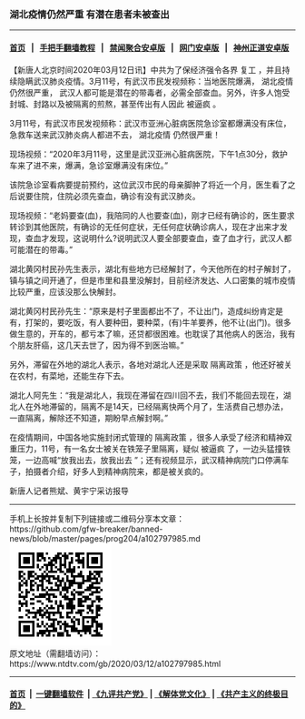 ### 湖北疫情仍然严重 有潜在患者未被查出
------------------------

#### [首页](https://github.com/gfw-breaker/banned-news/blob/master/README.md) &nbsp;&nbsp;|&nbsp;&nbsp; [手把手翻墙教程](https://github.com/gfw-breaker/guides/wiki) &nbsp;&nbsp;|&nbsp;&nbsp; [禁闻聚合安卓版](https://github.com/gfw-breaker/bn-android) &nbsp;&nbsp;|&nbsp;&nbsp; [网门安卓版](https://github.com/oGate2/oGate) &nbsp;&nbsp;|&nbsp;&nbsp; [神州正道安卓版](https://github.com/SzzdOgate/update) 



<div><div class="post_content" itemprop="articleBody">
 <p>
  【新唐人北京时间2020年03月12日讯】中共为了保经济强令各界
  <ok href="https://www.ntdtv.com/gb/复工.htm">
   复工
  </ok>
  ，并且持续隐瞒武汉肺炎疫情。3月11号，有武汉市民发视频称：当地医院爆满，
  <ok href="https://www.ntdtv.com/gb/湖北疫情.htm">
   湖北疫情
  </ok>
  仍然很严重， 武汉人都可能是潜在的带毒者，必需全部查血。另外，许多人饱受封城、封路以及被隔离的煎熬，甚至传出有人因此
  <ok href="https://www.ntdtv.com/gb/被逼疯.htm">
   被逼疯
  </ok>
  。
 </p>
 <p>
  3月11号，有武汉市民发视频称：武汉市亚洲心脏病医院急诊室都爆满没有床位，急救车送来武汉肺炎病人都进不去，
  <ok href="https://www.ntdtv.com/gb/湖北疫情.htm">
   湖北疫情
  </ok>
  仍然很严重！
 </p>
 <p>
  现场视频：“2020年3月11号，这里是武汉亚洲心脏病医院，下午1点30分，救护车来了进不来，爆满，急诊室爆满没有床位。”
 </p>
 <p>
  该院急诊室看病要提前预约，这位武汉市民的母亲脚肿了将近一个月，医生看了之后说要住院，住院必须先查血，确诊有没有武汉肺炎。
 </p>
 <p>
  现场视频：“老妈要查(血)，我陪同的人也要查(血)，刚才已经有确诊的，医生要求转诊到其他医院，有确诊的无任何症状，无任何症状确诊病人，现在才出来才发现，查血才发现，这说明什么?说明武汉人要全部要查血，查了血才行，武汉人都可能潜在的带毒。”
 </p>
 <p>
  湖北黄冈村民孙先生表示，湖北有些地方已经解封了，今天他所在的村子解封了，镇与镇之间开通了，但是市里和县里没解封，目前经济发达、人口密集的城市疫情比较严重，应该没那么快解封。
 </p>
 <p>
  湖北黄冈村民孙先生：“原来是村子里面都出不了，不让出门，造成纠纷肯定是有，打架的，要吃饭，有人要种田，要种菜，(有)牛羊要养，他不让(出门)。很多做生意的，开车的，都亏本了嘛，还贷都很困难。也耽误了其他病人的医治，我有个朋友肝癌，这几天去世了，因为得不到医治嘛。”
 </p>
 <p>
  另外，滞留在外地的湖北人表示，各地对湖北人还是采取
  <ok href="https://www.ntdtv.com/gb/隔离政策.htm">
   隔离政策
  </ok>
  ，他还好被关在农村，有菜地，还能生存下去。
 </p>
 <p>
  湖北人阿先生：“我是湖北人，我现在滞留在四川回不去，我们不能回去现在，湖北人在外地滞留的，隔离不是14天，已经隔离快两个月了，生活费自己想办法，一直隔离，解除还不知道，期盼早点解封啊。”
 </p>
 <p>
  在疫情期间，中国各地实施封闭式管理的
  <ok href="https://www.ntdtv.com/gb/隔离政策.htm">
   隔离政策
  </ok>
  ，很多人承受了经济和精神双重压力，11号，有一名女士被关在铁笼子里隔离，疑似
  <ok href="https://www.ntdtv.com/gb/被逼疯.htm">
   被逼疯
  </ok>
  了，一边头猛撞铁笼，一边高喊“放我出去，放我出去 ”；还有视频显示，武汉精神病院门口停满车子，拍摄者介绍，好多人到精神病院来，都是被关疯的。
 </p>
 <p>
  新唐人记者熊斌、黄宇宁采访报导
 </p>
 <div class="single_ad">
 </div>
</div>
</div>
<hr/>
手机上长按并复制下列链接或二维码分享本文章：<br/>
https://github.com/gfw-breaker/banned-news/blob/master/pages/prog204/a102797985.md <br/>
<a href='https://github.com/gfw-breaker/banned-news/blob/master/pages/prog204/a102797985.md'><img src='https://github.com/gfw-breaker/banned-news/blob/master/pages/prog204/a102797985.md.png'/></a> <br/>
原文地址（需翻墙访问）：https://www.ntdtv.com/gb/2020/03/12/a102797985.html


------------------------
#### [首页](https://github.com/gfw-breaker/banned-news/blob/master/README.md) &nbsp;|&nbsp; [一键翻墙软件](https://github.com/gfw-breaker/nogfw/blob/master/README.md) &nbsp;| [《九评共产党》](https://github.com/gfw-breaker/9ping.md/blob/master/README.md#九评之一评共产党是什么) | [《解体党文化》](https://github.com/gfw-breaker/jtdwh.md/blob/master/README.md) | [《共产主义的终极目的》](https://github.com/gfw-breaker/gczydzjmd.md/blob/master/README.md)


<img src='http://gfw-breaker.win/banned-news/pages/prog204/a102797985.md' width='0px' height='0px'/>